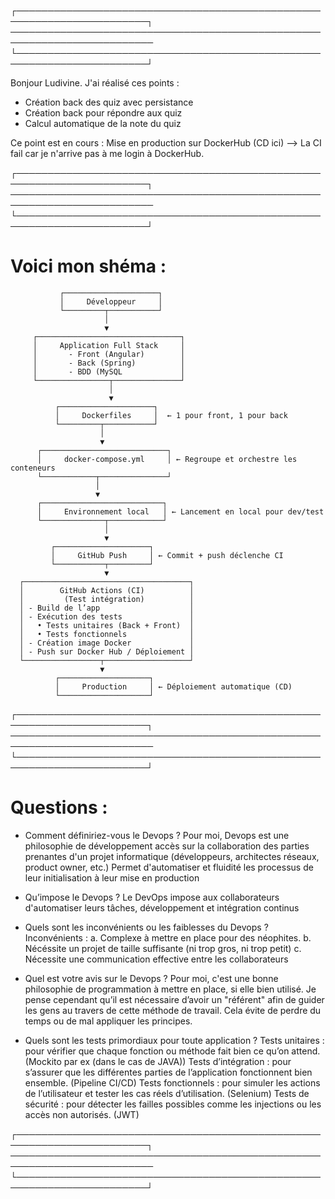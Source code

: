 ┌───────────────────────────────────────────────────────────────────────┐
─────────────────────────────────────────────────────────────────────────
└───────────────────────────────────────────────────────────────────────┘


Bonjour Ludivine.
J'ai réalisé ces points :
  - Création back des quiz avec persistance
  - Création back pour répondre aux quiz
  - Calcul automatique de la note du quiz

Ce point est en cours : Mise en production sur DockerHub (CD ici)
--> La CI fail car je n'arrive pas à me login à DockerHub.


┌───────────────────────────────────────────────────────────────────────┐
─────────────────────────────────────────────────────────────────────────
└───────────────────────────────────────────────────────────────────────┘


# Voici mon shéma :

               ┌─────────────────────┐
               │     Développeur     │
               └─────────┬───────────┘
                         │
                         ▼
         ┌────────────────────────────────┐
         │     Application Full Stack     │
         │       - Front (Angular)        │
         │       - Back (Spring)          │
         │       - BDD (MySQL             │
         └────────────────┬───────────────┘
                          │
                          ▼
              ┌─────────────────────┐
              │     Dockerfiles     │  ← 1 pour front, 1 pour back
              └─────────┬───────────┘
                        │
                        ▼
          ┌────────────────────────────┐
          │     docker-compose.yml     │ ← Regroupe et orchestre les conteneurs
          └────────────┬───────────────┘
                       │
                       ▼
          ┌───────────────────────────┐
          │     Environnement local   │ ← Lancement en local pour dev/test
          └──────────────┬────────────┘
                         │
                         ▼
             ┌─────────────────────┐
             │     GitHub Push     │ ← Commit + push déclenche CI
             └───────────┬─────────┘
                         ▼
      ┌─────────────────────────────────────┐
      │        GitHub Actions (CI)          │
      │         (Test intégration)          │
      │ - Build de l’app                    │
      │ - Exécution des tests               │
      │   • Tests unitaires (Back + Front)  │
      │   • Tests fonctionnels              │
      │ - Création image Docker             │
      │ - Push sur Docker Hub / Déploiement │
      └─────────────────┬───────────────────┘
                        ▼
              ┌────────────────────┐
              │     Production     │ ← Déploiement automatique (CD)
              └────────────────────┘


┌───────────────────────────────────────────────────────────────────────┐
─────────────────────────────────────────────────────────────────────────
└───────────────────────────────────────────────────────────────────────┘


# Questions :
  - Comment définiriez-vous le Devops ?
Pour moi, Devops est une philosophie de développement accès sur la collaboration des parties prenantes d'un projet informatique (développeurs, architectes réseaux, product owner, etc.)
Permet d'automatiser et fluidité les processus de leur initialisation à leur mise en production

  - Qu’impose le Devops ?
Le DevOps impose aux collaborateurs d'automatiser leurs tâches, développement et intégration continus 

  - Quels sont les inconvénients ou les faiblesses du Devops ?
Inconvénients :
a. Complexe à mettre en place pour des néophites.
b. Nécéssite un projet de taille suffisante (ni trop gros, ni trop petit)
c. Nécessite une communication effective entre les collaborateurs

  - Quel est votre avis sur le Devops ?
Pour moi, c'est une bonne philosophie de programmation à mettre en place, si elle bien utilisé.
Je pense cependant qu’il est nécessaire d’avoir un "référent" afin de guider les gens au travers de cette méthode de travail. Cela évite de perdre du temps ou de mal appliquer les principes.

  - Quels sont les tests primordiaux pour toute application ?
Tests unitaires : pour vérifier que chaque fonction ou méthode fait bien ce qu’on attend. (Mockito par ex (dans le cas de JAVA))
Tests d’intégration : pour s’assurer que les différentes parties de l’application fonctionnent bien ensemble. (Pipeline CI/CD)
Tests fonctionnels : pour simuler les actions de l’utilisateur et tester les cas réels d’utilisation. (Selenium)
Tests de sécurité : pour détecter les failles possibles comme les injections ou les accès non autorisés. (JWT)


┌───────────────────────────────────────────────────────────────────────┐
─────────────────────────────────────────────────────────────────────────
└───────────────────────────────────────────────────────────────────────┘

